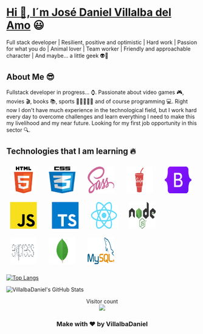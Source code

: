  # <a href="https://www.linkedin.com/in/jose-daniel-villalba-del-amo-b3393325a/">Hi 🙌, I´m José Daniel Villalba del Amo</a> :smiley:
 
 

Full stack developer | Resilient, positive and optimistic | Hard work | 
Passion for what you do | Animal lover | Team worker | Friendly and approachable character | And maybe... a little geek 👽🤖

## About Me :sunglasses:
Fullstack developer in progress... ⌚. Passionate about video games 🎮, movies 🎬, books 📚, sports 🥊🏋️‍♀️🏃‍♂️ and of course programming 💻. Right now I don't have much experience in the technological field, but I work hard every day to overcome challenges and learn everything I need to make this my livelihood and my near future. Looking for my first job opportunity in this sector 🔍.



## Technologies that I am learning :fire:

<img width="70px" 
    height="70px" 
    style="margin: 10px"
    src="./assets/HTML5.png"> &nbsp;
<img width="70px" 
    height="70px" 
    style="margin: 10px"
    src="./assets/CSS.png"> &nbsp;
<img width="70px" 
    height="70px" 
    style="margin: 10px"
    src="./assets/Sass.png"> &nbsp;
<img width="70px" 
    height="70px" 
    style="margin: 10px"
    src="./assets/Gulp.png"> &nbsp;
    <img width="70px" 
    height="70px" 
    style="margin: 10px"
    src="./assets/Bootstrap.png">  
<img width="70px" 
    height="70px" 
    style="margin: 10px"
    src="./assets/JS.png"> &nbsp; &nbsp;
<img width="70px" 
    height="70px" 
    style="margin: 10px"
    src="./assets/Typescript.svg.png"> &nbsp;
<img width="70px" 
    height="70px" 
    style="margin: 10px"
    src="./assets/React.png"> &nbsp;
<img width="70px" 
    height="70px" 
    style="margin: 10px"
    src="./assets/Node.js m.png"> &nbsp;
<img width="70px" 
    height="70px" 
    style="margin: 10px"
    src="./assets/Express.png"> &nbsp;
<img width="70px" 
    height="70px" 
    style="margin: 10px"
    src="./assets/MongoDB.png"> &nbsp;
<img width="70px" 
    height="70px" 
    style="margin: 10px"
    src="./assets/MYSQL.png"> &nbsp;    
    
    



[![Top Langs](https://github-readme-stats.vercel.app/api/top-langs/?username=anuraghazra&layout=compact&theme=radical)](https://github.com/VillalbaDaniel/github-ñlreadme-stats)


<img src="https://github-readme-stats.vercel.app/api?username=VillalbaDaniel&&show_icons=true&theme=radical&line_height=27&v=5" alt="VillalbaDaniel's GitHub Stats" />

   
    

<p align="center"> 
  Visitor count<br>
  <img src="https://profile-counter.glitch.me/VillalbaDaniel/count.svg" />
</p>


<div align="center">

### Make with ❤️ by VillalbaDaniel

</div>








